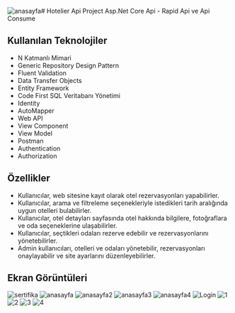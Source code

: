 ![anasayfa](https://github.com/user-attachments/assets/b58238aa-df3c-45c0-9f6d-71da7774a12d)# Hotelier Api Project 
Asp.Net Core Api - Rapid Api ve Api Consume

## Kullanılan Teknolojiler
- N Katmanlı Mimari
- Generic Repository Design Pattern
- Fluent Validation
- Data Transfer Objects
- Entity Framework
- Code First SQL Veritabanı Yönetimi
- Identity
- AutoMapper
- Web API
- View Component
- View Model
- Postman
- Authentication
- Authorization

## Özellikler

- Kullanıcılar, web sitesine kayıt olarak otel rezervasyonları yapabilirler.
- Kullanıcılar, arama ve filtreleme seçenekleriyle istedikleri tarih aralığında uygun otelleri bulabilirler.
- Kullanıcılar, otel detayları sayfasında otel hakkında bilgilere, fotoğraflara ve oda seçeneklerine ulaşabilirler.
- Kullanıcılar, seçtikleri odaları rezerve edebilir ve rezervasyonlarını yönetebilirler.
- Admin kullanıcıları, otelleri ve odaları yönetebilir, rezervasyonları onaylayabilir ve site ayarlarını düzenleyebilirler.

 ## Ekran Görüntüleri
![sertifika](https://github.com/user-attachments/assets/727b9fda-63b7-4867-9a6b-f7e7d8ba031d)
 ![anasayfa](https://github.com/user-attachments/assets/1576653a-05df-4de0-b861-f8f0c75d6599)
![anasayfa2](https://github.com/user-attachments/assets/ecbda422-881c-458d-88fb-c359719edbf2)
![anasayfa3](https://github.com/user-attachments/assets/b2c168c2-1d28-4923-b042-743368637502)
![anasayfa4](https://github.com/user-attachments/assets/073cade9-045a-4db6-931a-2c106705f67a)
![Login](https://github.com/user-attachments/assets/356f3e07-83f7-4682-90cd-761f30780078)
![1](https://github.com/user-attachments/assets/0b2e5a2e-63fc-494d-bd7e-5264809cd731)
![2](https://github.com/user-attachments/assets/d9eae5bd-e5ee-4f9d-88af-a3c6c84d563f)
![3](https://github.com/user-attachments/assets/570baa6e-ed97-4e7c-9119-df4453e2c10e)
![4](https://github.com/user-attachments/assets/f4c8010d-a7c3-4e9f-8b01-db377f78a89d)
